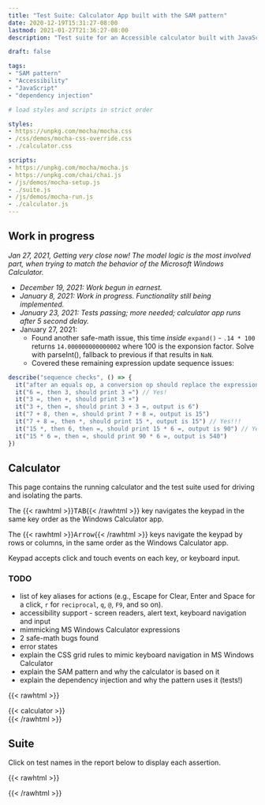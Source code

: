 ```yaml
---
title: "Test Suite: Calculator App built with the SAM pattern"
date: 2020-12-19T15:31:27-08:00
lastmod: 2021-01-27T21:36:27-08:00
description: "Test suite for an Accessible calculator built with JavaScript using the SAM pattern and dependency injection."

draft: false

tags:
- "SAM pattern"
- "Accessibility"
- "JavaScript"
- "dependency injection"

# load styles and scripts in strict order

styles:
- https://unpkg.com/mocha/mocha.css
- /css/demos/mocha-css-override.css
- ./calculator.css

scripts:
- https://unpkg.com/mocha/mocha.js
- https://unpkg.com/chai/chai.js
- /js/demos/mocha-setup.js
- ./suite.js
- /js/demos/mocha-run.js
- ./calculator.js
---
```


## Work in progress

*Jan 27, 2021, Getting very close now! The model logic is the most involved part, when trying to match the behavior of the Microsoft Windows Calculator.*

+ *December 19, 2021: Work begun in earnest.*
+ *January 8, 2021: Work in progress. Functionality still being implemented.*
+ *January 23, 2021: Tests passing; more needed; calculator app runs after 5 second delay.*
+ January 27, 2021:
  - Found another safe-math issue, this time *inside* `expand()` - `.14 * 100` returns `14.000000000000002` where 100 is the exponsion factor. Solve with parseInt(), fallback to previous if that results in `NaN`.
  - Covered these remaining expression update sequence issues:
```js
describe("sequence checks", () => {
  it("after an equals op, a conversion op should replace the expression")
  it("6 =, then 3, should print 3 =") // Yes!
  it("3 =, then +, should print 3 +")
  it("3 +, then =, should print 3 + 3 =, output is 6")
  it("7 + 8, then =, should print 7 + 8 =, output is 15")
  it("7 + 8 =, then *, should print 15 *, output is 15") // Yes!!!
  it("15 *, then 6, then =, should print 15 * 6 =, output is 90") // Yes!!
  it("15 * 6 =, then =, should print 90 * 6 =, output is 540")
})
```


## Calculator

This page contains the running calculator and the test suite used for driving and isolating the parts.

The {{< rawhtml >}}<kbd>TAB</kbd>{{< /rawhtml >}} key navigates the keypad in the same key order as the Windows Calculator app.

The {{< rawhtml >}}<kbd>Arrow</kbd>{{< /rawhtml >}} keys navigate the keypad by rows or columns, in the same order as the Windows Calculator app.

Keypad accepts click and touch events on each key, or keyboard input.

### TODO

+ list of key aliases for actions (e.g., Escape for Clear, Enter and Space for a click, `r` for `reciprocal`, `q`, `@`, `F9`, and so on).
+ accessibility support - screen readers, alert text, keyboard navigation and input
+ mimmicking MS Windows Calculator expressions
+ 2 safe-math bugs found
+ error states
+ explain the CSS grid rules to mimic keyboard navigation in MS Windows Calculator
+ explain the SAM pattern and why the calculator is based on it
+ explain the dependency injection and why the pattern uses it (tests!)


{{< rawhtml >}}
<div id="fixture">
{{< calculator >}}
</div>
{{< /rawhtml >}}


## Suite

Click on test names in the report below to display each assertion.


{{< rawhtml >}}
<div id="mocha"></div>
{{< /rawhtml >}}
